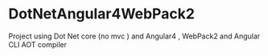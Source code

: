 # DotNetAngular4WebPack2
Project using Dot Net core (no mvc ) and Angular4 , WebPack2 and Angular CLI AOT compiler

